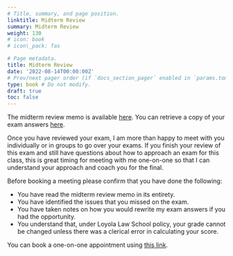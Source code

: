 ```yaml
---
# Title, summary, and page position.
linktitle: Midterm Review
summary: Midterm Review
weight: 130
# icon: book
# icon\_pack: fas

# Page metadata.
title: Midterm Review
date: '2022-08-14T00:00:00Z'
# Prev/next pager order (if `docs_section_pager` enabled in `params.toml`)
type: book # Do not modify.
draft: true
toc: false
---
```


The midterm review memo is available [here](/../../torts2023-material/midterm/midterm_memo_2023_fall.pdf). You can retrieve a copy of your exam answers [here](https://onlineforms.lls.edu/form/torts-exam-return-doyle).

Once you have reviewed your exam, I am more than happy to meet with you individually or in groups to go over your exams. If you finish your review of this exam and still have questions about how to approach an exam for this class, this is great timing for meeting with me one-on-one so that I can understand your approach and coach you for the final.

Before booking a meeting please confirm that you have done the following:

- You have read the midterm review memo in its entirety.
- You have identified the issues that you missed on the exam.
- You have taken notes on how you would rewrite my exam answers if you had the opportunity.
- You understand that, under Loyola Law School policy, your grade cannot be changed unless there was a clerical error in calculating your score.

You can book a one-on-one appointment using [this link](https://fantastical.app/colindoyle0000-CZrJ/midterm-review).